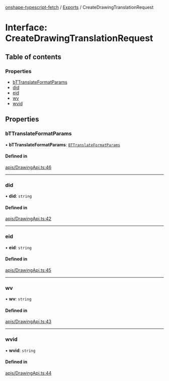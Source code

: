 [onshape-typescript-fetch](../README.md) / [Exports](../modules.md) / CreateDrawingTranslationRequest

# Interface: CreateDrawingTranslationRequest

## Table of contents

### Properties

- [bTTranslateFormatParams](CreateDrawingTranslationRequest.md#bttranslateformatparams)
- [did](CreateDrawingTranslationRequest.md#did)
- [eid](CreateDrawingTranslationRequest.md#eid)
- [wv](CreateDrawingTranslationRequest.md#wv)
- [wvid](CreateDrawingTranslationRequest.md#wvid)

## Properties

### bTTranslateFormatParams

• **bTTranslateFormatParams**: [`BTTranslateFormatParams`](BTTranslateFormatParams.md)

#### Defined in

[apis/DrawingApi.ts:46](https://github.com/toebes/onshape-typescript-fetch/blob/3e11ae1/apis/DrawingApi.ts#L46)

___

### did

• **did**: `string`

#### Defined in

[apis/DrawingApi.ts:42](https://github.com/toebes/onshape-typescript-fetch/blob/3e11ae1/apis/DrawingApi.ts#L42)

___

### eid

• **eid**: `string`

#### Defined in

[apis/DrawingApi.ts:45](https://github.com/toebes/onshape-typescript-fetch/blob/3e11ae1/apis/DrawingApi.ts#L45)

___

### wv

• **wv**: `string`

#### Defined in

[apis/DrawingApi.ts:43](https://github.com/toebes/onshape-typescript-fetch/blob/3e11ae1/apis/DrawingApi.ts#L43)

___

### wvid

• **wvid**: `string`

#### Defined in

[apis/DrawingApi.ts:44](https://github.com/toebes/onshape-typescript-fetch/blob/3e11ae1/apis/DrawingApi.ts#L44)
